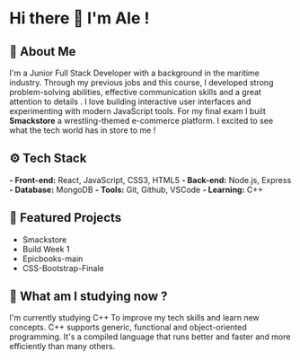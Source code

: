 # Hi there 👋 I'm Ale !

## 👋 About Me

I'm a Junior Full Stack Developer with a background in the maritime industry. 
Through my previous jobs and this course, I developed strong problem-solving abilities, effective communication skills and a great attention to details .
I love building interactive user interfaces and experimenting with modern JavaScript tools.
For my final exam I built **Smackstore** a wrestling-themed e-commerce platform.
I excited to see what the tech world has in store to me !

## ⚙️ Tech Stack

**- Front-end:** React, JavaScript, CSS3, HTML5
**- Back-end:** Node.js, Express
**- Database:** MongoDB
**- Tools:** Git, Github, VSCode
**- Learning:** C++

## 🔭 Featured Projects

- Smackstore
- Build Week 1
- Epicbooks-main
- CSS-Bootstrap-Finale
<!--
**Alexojalo9615/Alexojalo9615** is a ✨ _special_ ✨ repository because its `README.md` (this file) appears on your GitHub profile.


Here are some ideas to get you started:

- 🔭 I’m currently working on ...
- 🌱 I’m currently learning ...
- 👯 I’m looking to collaborate on ...
- 🤔 I’m looking for help with ...
- 💬 Ask me about ...
- 📫 How to reach me: ...
- 😄 Pronouns: ...
- ⚡ Fun fact: ...
-->

## 🌱 What am I studying now ?
I'm currently studying C++ To improve my tech skills and learn new concepts. C++ supports generic, functional and object-oriented programming. It's a compiled language that runs better and faster and more efficiently than many others.

